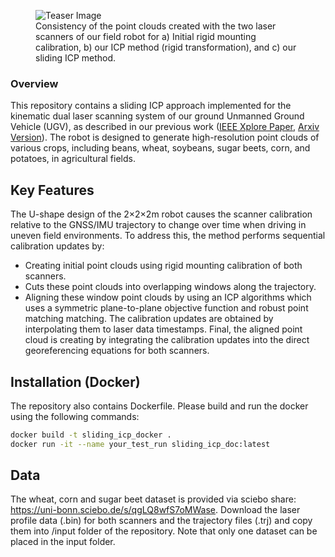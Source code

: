 <figure>
  <img src="./images/teaser.png" alt="Teaser Image">
  <figcaption>Consistency of the point clouds created with the two laser scanners of our field robot for a) Initial rigid mounting calibration, b) our ICP method (rigid transformation), and c) our sliding ICP method.</figcaption>
</figure>


### Overview

This repository contains a sliding ICP approach implemented for the kinematic dual laser scanning system of our ground Unmanned Ground Vehicle (UGV), as described in our previous work ([IEEE Xplore Paper](https://ieeexplore.ieee.org/abstract/document/10302421), [Arxiv Version](https://arxiv.org/pdf/2310.11516)). The robot is designed to generate high-resolution point clouds of various crops, including beans, wheat, soybeans, sugar beets, corn, and potatoes, in agricultural fields.

## Key Features

The U-shape design of the 2×2×2m robot causes the scanner calibration relative to the GNSS/IMU trajectory to change over time when driving in uneven field environments.
To address this, the method performs sequential calibration updates by:
- Creating initial point clouds using rigid mounting calibration of both scanners.
- Cuts these point clouds into overlapping windows along the trajectory.
- Aligning these window point clouds by using an ICP algorithms which uses a symmetric plane-to-plane objective function and robust point matching matching.
The calibration updates are obtained by interpolating them to laser data timestamps.
Final, the aligned point cloud is creating by integrating the calibration updates into the direct georeferencing equations for both scanners.

## Installation (Docker)

The repository also contains Dockerfile. Please build and run the docker using the following commands:
  ```bash
  docker build -t sliding_icp_docker .
  docker run -it --name your_test_run sliding_icp_doc:latest 
  ```
## Data

The wheat, corn and sugar beet dataset is provided via sciebo share: https://uni-bonn.sciebo.de/s/qgLQ8wfS7oMWase. Download the laser profile data (.bin) for both scanners and the trajectory files (.trj) and copy them into /input folder of the repository. Note that only one dataset can be placed in the input folder. 


